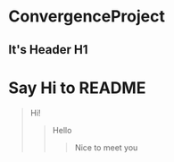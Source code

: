 # ConvergenceProject

It's Header H1 
--------------

# Say Hi to README 
> Hi!
> > Hello
> > > Nice to meet you
